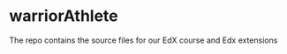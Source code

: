 warriorAthlete
==============

The repo contains the source files for our EdX course and Edx extensions
